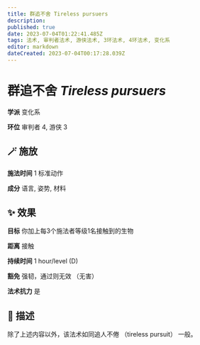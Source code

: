 ```yaml
---
title: 群追不舍 Tireless pursuers
description: 
published: true
date: 2023-07-04T01:22:41.485Z
tags: 法术, 审判者法术, 游侠法术, 3环法术, 4环法术, 变化系
editor: markdown
dateCreated: 2023-07-04T00:17:28.039Z
---
```


# **群追不舍** *Tireless pursuers*

**学派** 变化系 

**环位** 审判者 4, 游侠 3

## 🪄 施放

**施法时间** 1 标准动作

**成分** 语言, 姿势, 材料

## ✨ 效果 

**目标** 你加上每3个施法者等级1名接触到的生物 

**距离** 接触  

**持续时间** 1 hour/level (D) 

**豁免** 强韧，通过则无效 （无害）

**法术抗力** 是

## 📖 描述

除了上述内容以外，该法术如同追人不倦 （tireless pursuit） 一般。
    
